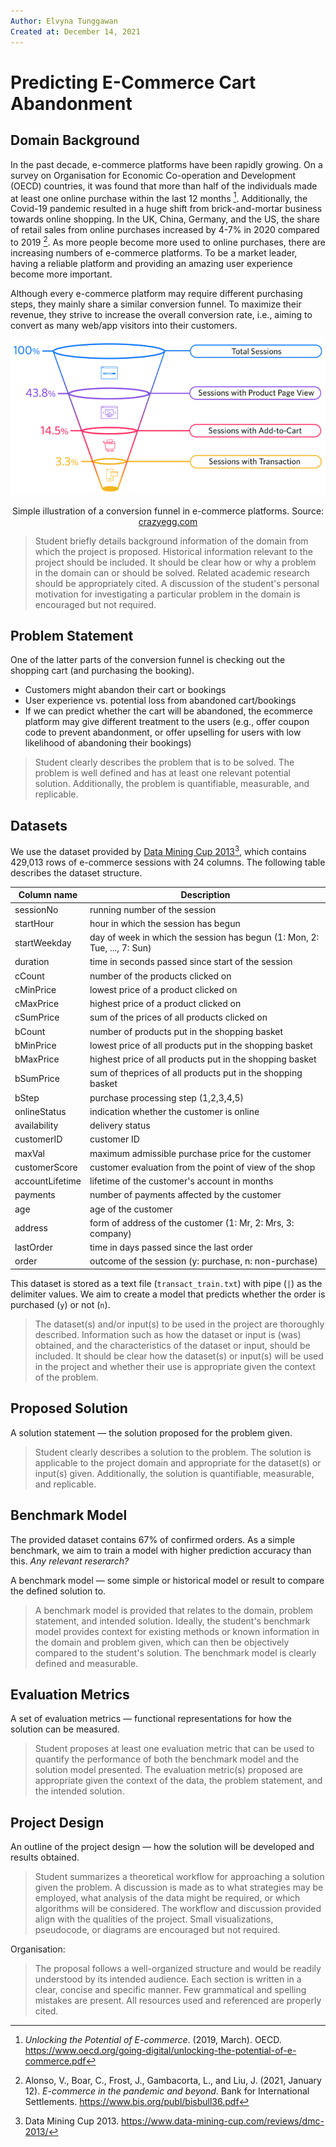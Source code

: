 ```yaml
---
Author: Elvyna Tunggawan
Created at: December 14, 2021
---
```


# Predicting E-Commerce Cart Abandonment

## Domain Background

In the past decade, e-commerce platforms have been rapidly growing. On a survey on Organisation for Economic Co-operation and Development (OECD) countries, it was found that more than half of the individuals made at least one online purchase within the last 12 months [^1]. Additionally, the Covid-19 pandemic resulted in a huge shift from brick-and-mortar business towards online shopping. In the UK, China, Germany, and the US, the share of retail sales from online purchases increased by 4-7% in 2020 compared to 2019 [^2]. As more people become more used to online purchases, there are increasing numbers of e-commerce platforms. To be a market leader, having a reliable platform and providing an amazing user experience become more important.

Although every e-commerce platform may require different purchasing steps, they mainly share a similar conversion funnel. To maximize their revenue, they strive to increase the overall conversion rate, i.e., aiming to convert as many web/app visitors into their customers.

![crazyegg-conversion-funnel](../img/crazyegg-conversion-funnel.png)
<p align='center'>Simple illustration of a conversion funnel in e-commerce platforms. Source: <a href="https://www.crazyegg.com/blog/ecommerce-conversion-funnel/">crazyegg.com</a></p>

[^1]: *Unlocking the Potential of E-commerce*. (2019, March). OECD. https://www.oecd.org/going-digital/unlocking-the-potential-of-e-commerce.pdf

[^2]: Alonso, V., Boar, C., Frost, J., Gambacorta, L., and Liu, J. (2021, January 12). *E-commerce in the pandemic and beyond*. Bank for International Settlements. https://www.bis.org/publ/bisbull36.pdf


> Student briefly details background information of the domain from which the project is proposed. Historical information relevant to the project should be included. It should be clear how or why a problem in the domain can or should be solved. Related academic research should be appropriately cited. A discussion of the student's personal motivation for investigating a particular problem in the domain is encouraged but not required.

## Problem Statement

One of the latter parts of the conversion funnel is checking out the shopping cart (and purchasing the booking).

- Customers might abandon their cart or bookings
- User experience vs. potential loss from abandoned cart/bookings
- If we can predict whether the cart will be abandoned, the ecommerce platform may give different treatment to the users (e.g., offer coupon code to prevent abandonment, or offer upselling for users with low likelihood of abandoning their bookings)

> Student clearly describes the problem that is to be solved. The problem is well defined and has at least one relevant potential solution. Additionally, the problem is quantifiable, measurable, and replicable.

## Datasets

We use the dataset provided by [Data Mining Cup 2013](https://www.data-mining-cup.com/reviews/dmc-2013/)[^k], which contains 429,013 rows of e-commerce sessions with 24 columns. The following table describes the dataset structure.

[^k]: Data Mining Cup 2013. https://www.data-mining-cup.com/reviews/dmc-2013/

| Column name      | Description |
| ---------------- | ----------- |
| sessionNo        | running number of the session       |
| startHour        | hour in which the session has begun        |
| startWeekday        | day of week in which the session has begun (1: Mon, 2: Tue, ..., 7: Sun)        |
| duration        | time in seconds passed since start of the session        |
| cCount       | number of the products clicked on |
| cMinPrice    | lowest price of a product clicked on |
| cMaxPrice    | highest price of a product clicked on |
| cSumPrice    | sum of the prices of all products clicked on |
| bCount       | number of products put in the shopping basket |
| bMinPrice    | lowest price of all products put in the shopping basket |
| bMaxPrice    | highest price of all products put in the shopping basket |
| bSumPrice    | sum of theprices of all products put in the shopping basket|
| bStep    | purchase processing step (1,2,3,4,5)|
| onlineStatus    | indication whether the customer is online|
| availability    | delivery status|
| customerID    | customer ID|
| maxVal    | maximum admissible purchase price for the customer |
| customerScore    | customer evaluation from the point of view of the shop |
| accountLifetime    | lifetime of the customer's account in months |
| payments    | number of payments affected by the customer |
| age    | age of the customer |
| address    | form of address of the customer (1: Mr, 2: Mrs, 3: company)|
| lastOrder    | time in days passed since the last order|
| order    | outcome of the session (y: purchase, n: non-purchase) |

This dataset is stored as a text file (`transact_train.txt`) with pipe (`|`) as the delimiter values. We aim to create a model that predicts whether the order is purchased (`y`) or not (`n`).

> The dataset(s) and/or input(s) to be used in the project are thoroughly described. Information such as how the dataset or input is (was) obtained, and the characteristics of the dataset or input, should be included. It should be clear how the dataset(s) or input(s) will be used in the project and whether their use is appropriate given the context of the problem.

## Proposed Solution

A solution statement — the solution proposed for the problem given.

> Student clearly describes a solution to the problem. The solution is applicable to the project domain and appropriate for the dataset(s) or input(s) given. Additionally, the solution is quantifiable, measurable, and replicable.

## Benchmark Model

The provided dataset contains 67% of confirmed orders. As a simple benchmark, we aim to train a model with higher prediction accuracy than this. *Any relevant reserarch?*

A benchmark model — some simple or historical model or result to compare the defined solution to.

> A benchmark model is provided that relates to the domain, problem statement, and intended solution. Ideally, the student's benchmark model provides context for existing methods or known information in the domain and problem given, which can then be objectively compared to the student's solution. The benchmark model is clearly defined and measurable.

## Evaluation Metrics

A set of evaluation metrics — functional representations for how the solution can be measured.

> Student proposes at least one evaluation metric that can be used to quantify the performance of both the benchmark model and the solution model presented. The evaluation metric(s) proposed are appropriate given the context of the data, the problem statement, and the intended solution.

## Project Design

An outline of the project design — how the solution will be developed and results obtained.

> Student summarizes a theoretical workflow for approaching a solution given the problem. A discussion is made as to what strategies may be employed, what analysis of the data might be required, or which algorithms will be considered. The workflow and discussion provided align with the qualities of the project. Small visualizations, pseudocode, or diagrams are encouraged but not required.

Organisation:

> The proposal follows a well-organized structure and would be readily understood by its intended audience. Each section is written in a clear, concise and specific manner. Few grammatical and spelling mistakes are present. All resources used and referenced are properly cited.